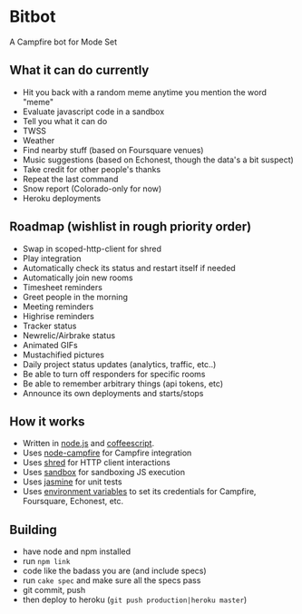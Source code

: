 # Bitbot

A Campfire bot for Mode Set

## What it can do currently
* Hit you back with a random meme anytime you mention the word "meme"
* Evaluate javascript code in a sandbox
* Tell you what it can do
* TWSS
* Weather
* Find nearby stuff (based on Foursquare venues)
* Music suggestions (based on Echonest, though the data's a bit suspect)
* Take credit for other people's thanks
* Repeat the last command
* Snow report (Colorado-only for now)
* Heroku deployments

## Roadmap (wishlist in rough priority order)
* Swap in scoped-http-client for shred
* Play integration
* Automatically check its status and restart itself if needed
* Automatically join new rooms
* Timesheet reminders
* Greet people in the morning
* Meeting reminders
* Highrise reminders
* Tracker status
* Newrelic/Airbrake status
* Animated GIFs
* Mustachified pictures
* Daily project status updates (analytics, traffic, etc..)
* Be able to turn off responders for specific rooms
* Be able to remember arbitrary things (api tokens, etc)
* Announce its own deployments and starts/stops

## How it works
* Written in [node.js](nodejs.org) and [coffeescript](http://jashkenas.github.com/coffee-script/).
* Uses [node-campfire](https://github.com/mrduncan/ranger) for Campfire integration
* Uses [shred](https://github.com/automatthew/shred) for HTTP client interactions
* Uses [sandbox](http://gf3.github.com/sandbox/) for sandboxing JS execution
* Uses [jasmine](http://pivotal.github.com/jasmine) for unit tests
* Uses [environment variables](http://devcenter.heroku.com/articles/config-vars) to set its credentials for Campfire, Foursquare, Echonest, etc.

## Building
* have node and npm installed
* run `npm link`
* code like the badass you are (and include specs)
* run `cake spec` and make sure all the specs pass
* git commit, push
* then deploy to heroku (`git push production|heroku master`)
